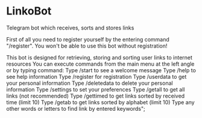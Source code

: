 # LinkoBot
Telegram bot which receives, sorts and stores links

First of all you need to register yourself by the entering command "/register".
You won't be able to use this bot without registration!

This bot is designed for retrieving, storing and sorting user links to internet resources
You can execute commands from the main menu at the left angle or by typing command:
Type /start to see a welcome message
Type /help to see help information
Type /register for registration
Type /userdata to get your personal information
Type /deletedata to delete your personal information
Type /settings to set your preferences
Type /getall to get all links (not recommended)
Type /gettimed to get links sorted by received time (limit 10)
Type /getab to get links sorted by alphabet (limit 10)
Type any other words or letters to find link by entered keywords";
